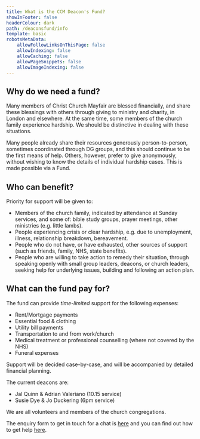 ```yaml
---
title: What is the CCM Deacon's Fund?
showInFooter: false
headerColour: dark
path: /deaconsfund/info
template: basic
robotsMetaData:
    allowFollowLinksOnThisPage: false
    allowIndexing: false
    allowCaching: false
    allowPageSnippets: false
    allowImageIndexing: false
---
```

## Why do we need a fund?
Many members of Christ Church Mayfair are blessed financially, and share these blessings with others through giving to ministry and charity, in London and elsewhere. At the same time, some members of the church family experience hardship. We should be distinctive in dealing with these situations.

Many people already share their resources generously person-to-person, sometimes coordinated through DG groups, and this should continue to be the first means of help. Others, however, prefer to give anonymously, without wishing to know the details of individual hardship cases. This is made possible via a Fund.

## Who can benefit?
Priority for support will be given to:
* Members of the church family, indicated by attendance at Sunday services, and some of: bible study groups, prayer meetings, other ministries (e.g. little lambs).
* People experiencing crisis or clear hardship, e.g. due to unemployment, illness, relationship breakdown, bereavement.
* People who do not have, or have exhausted, other sources of support (such as friends, family, NHS, state benefits).
* People who are willing to take action to remedy their situation, through speaking openly with small group leaders, deacons, or church leaders, seeking help for underlying issues, building and following an action plan.

## What can the fund pay for?
The fund can provide *time-limited* support for the following expenses:
* Rent/Mortgage payments
* Essential food & clothing
* Utility bill payments
* Transportation to and from work/church
* Medical treatment or professional counselling (where not covered by the NHS)
* Funeral expenses

Support will be decided case-by-case, and will be accompanied by detailed financial planning.

The current deacons are: 
* Jal Quinn & Adrian Valeriano (10.15 service) 
* Susie Dye & Jo Duckering  (6pm service)

We are all volunteers and members of the church congregations. 

The enquiry form to get in touch for a chat is [here](https://docs.google.com/forms/d/1jiLqyULkQUe5OOZzBogzKMnPr0uHgmR_wPoonsEOJ4M/edit) and you can find out how to get help [here](/deaconsfund).
